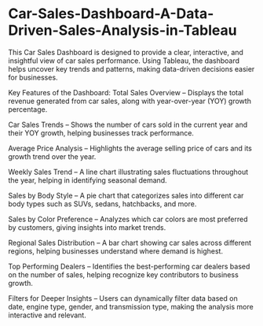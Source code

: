 # Car-Sales-Dashboard-A-Data-Driven-Sales-Analysis-in-Tableau
This Car Sales Dashboard is designed to provide a clear, interactive, and insightful view of car sales performance. Using Tableau, the dashboard helps uncover key trends and patterns, making data-driven decisions easier for businesses.


Key Features of the Dashboard:
Total Sales Overview – Displays the total revenue generated from car sales, along with year-over-year (YOY) growth percentage.

Car Sales Trends – Shows the number of cars sold in the current year and their YOY growth, helping businesses track performance.

Average Price Analysis – Highlights the average selling price of cars and its growth trend over the year.

Weekly Sales Trend – A line chart illustrating sales fluctuations throughout the year, helping in identifying seasonal demand.

Sales by Body Style – A pie chart that categorizes sales into different car body types such as SUVs, sedans, hatchbacks, and more.

Sales by Color Preference – Analyzes which car colors are most preferred by customers, giving insights into market trends.

Regional Sales Distribution – A bar chart showing car sales across different regions, helping businesses understand where demand is highest.

Top Performing Dealers – Identifies the best-performing car dealers based on the number of sales, helping recognize key contributors to business growth.

Filters for Deeper Insights – Users can dynamically filter data based on date, engine type, gender, and transmission type, making the analysis more interactive and relevant.
